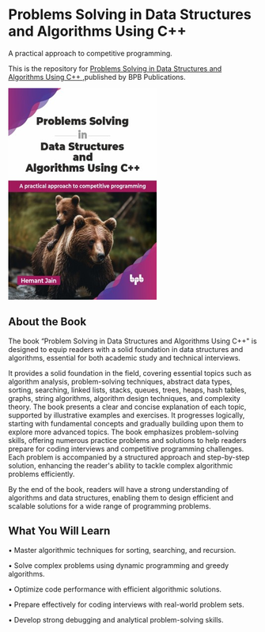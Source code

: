 # Problems Solving in Data Structures and Algorithms Using C++

A practical approach to competitive programming.

This is the repository for [Problems Solving in Data Structures and Algorithms Using C++
](https://bpbonline.com/products/problems-solving-in-data-structures-and-algorithms-using-c?variant=44193538867400),published by BPB Publications.

<img src="9789365890389.jpg">

## About the Book
The book “Problem Solving in Data Structures and Algorithms Using C++" is designed to equip readers with a solid foundation in data structures and algorithms, essential for both academic study and technical interviews. 

It provides a solid foundation in the field, covering essential topics such as algorithm analysis, problem-solving techniques, abstract data types, sorting, searching, linked lists, stacks, queues, trees, heaps, hash tables, graphs, string algorithms, algorithm design techniques, and complexity theory. The book presents a clear and concise explanation of each topic, supported by illustrative examples and exercises. It progresses logically, starting with fundamental concepts and gradually building upon them to explore more advanced topics. The book emphasizes problem-solving skills, offering numerous practice problems and solutions to help readers prepare for coding interviews and competitive programming challenges. Each problem is accompanied by a structured approach and step-by-step solution, enhancing the reader's ability to tackle complex algorithmic problems efficiently.

By the end of the book, readers will have a strong understanding of algorithms and data structures, enabling them to design efficient and scalable solutions for a wide range of programming problems. 

## What You Will Learn
• Master algorithmic techniques for sorting, searching, and recursion.

• Solve complex problems using dynamic programming and greedy algorithms.

• Optimize code performance with efficient algorithmic solutions.

• Prepare effectively for coding interviews with real-world problem sets.

• Develop strong debugging and analytical problem-solving skills.

